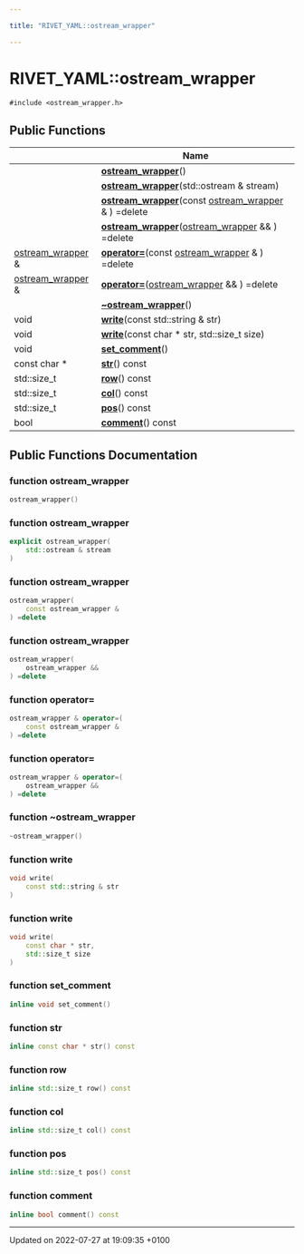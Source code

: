 ```yaml
---

title: "RIVET_YAML::ostream_wrapper"

---
```


# RIVET_YAML::ostream_wrapper






`#include <ostream_wrapper.h>`

## Public Functions

|                | Name           |
| -------------- | -------------- |
| | **[ostream_wrapper](http://example.org/classes/classrivet__yaml_1_1ostream__wrapper/#function-ostream-wrapper)**() |
| | **[ostream_wrapper](http://example.org/classes/classrivet__yaml_1_1ostream__wrapper/#function-ostream-wrapper)**(std::ostream & stream) |
| | **[ostream_wrapper](http://example.org/classes/classrivet__yaml_1_1ostream__wrapper/#function-ostream-wrapper)**(const <a href="http://example.org/classes/classrivet__yaml_1_1ostream__wrapper/">ostream_wrapper</a> & ) =delete |
| | **[ostream_wrapper](http://example.org/classes/classrivet__yaml_1_1ostream__wrapper/#function-ostream-wrapper)**(<a href="http://example.org/classes/classrivet__yaml_1_1ostream__wrapper/">ostream_wrapper</a> && ) =delete |
| <a href="http://example.org/classes/classrivet__yaml_1_1ostream__wrapper/">ostream_wrapper</a> & | **[operator=](http://example.org/classes/classrivet__yaml_1_1ostream__wrapper/#function-operator=)**(const <a href="http://example.org/classes/classrivet__yaml_1_1ostream__wrapper/">ostream_wrapper</a> & ) =delete |
| <a href="http://example.org/classes/classrivet__yaml_1_1ostream__wrapper/">ostream_wrapper</a> & | **[operator=](http://example.org/classes/classrivet__yaml_1_1ostream__wrapper/#function-operator=)**(<a href="http://example.org/classes/classrivet__yaml_1_1ostream__wrapper/">ostream_wrapper</a> && ) =delete |
| | **[~ostream_wrapper](http://example.org/classes/classrivet__yaml_1_1ostream__wrapper/#function-~ostream-wrapper)**() |
| void | **[write](http://example.org/classes/classrivet__yaml_1_1ostream__wrapper/#function-write)**(const std::string & str) |
| void | **[write](http://example.org/classes/classrivet__yaml_1_1ostream__wrapper/#function-write)**(const char * str, std::size_t size) |
| void | **[set_comment](http://example.org/classes/classrivet__yaml_1_1ostream__wrapper/#function-set-comment)**() |
| const char * | **[str](http://example.org/classes/classrivet__yaml_1_1ostream__wrapper/#function-str)**() const |
| std::size_t | **[row](http://example.org/classes/classrivet__yaml_1_1ostream__wrapper/#function-row)**() const |
| std::size_t | **[col](http://example.org/classes/classrivet__yaml_1_1ostream__wrapper/#function-col)**() const |
| std::size_t | **[pos](http://example.org/classes/classrivet__yaml_1_1ostream__wrapper/#function-pos)**() const |
| bool | **[comment](http://example.org/classes/classrivet__yaml_1_1ostream__wrapper/#function-comment)**() const |

## Public Functions Documentation

### function ostream_wrapper

```cpp
ostream_wrapper()
```


### function ostream_wrapper

```cpp
explicit ostream_wrapper(
    std::ostream & stream
)
```


### function ostream_wrapper

```cpp
ostream_wrapper(
    const ostream_wrapper & 
) =delete
```


### function ostream_wrapper

```cpp
ostream_wrapper(
    ostream_wrapper && 
) =delete
```


### function operator=

```cpp
ostream_wrapper & operator=(
    const ostream_wrapper & 
) =delete
```


### function operator=

```cpp
ostream_wrapper & operator=(
    ostream_wrapper && 
) =delete
```


### function ~ostream_wrapper

```cpp
~ostream_wrapper()
```


### function write

```cpp
void write(
    const std::string & str
)
```


### function write

```cpp
void write(
    const char * str,
    std::size_t size
)
```


### function set_comment

```cpp
inline void set_comment()
```


### function str

```cpp
inline const char * str() const
```


### function row

```cpp
inline std::size_t row() const
```


### function col

```cpp
inline std::size_t col() const
```


### function pos

```cpp
inline std::size_t pos() const
```


### function comment

```cpp
inline bool comment() const
```


-------------------------------

Updated on 2022-07-27 at 19:09:35 +0100